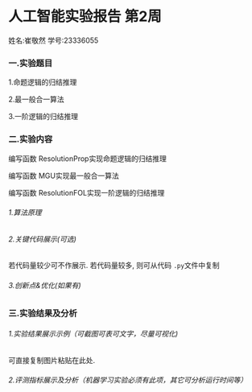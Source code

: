 # 人工智能实验报告 第2周

姓名:崔敬然  学号:23336055

### 一.实验题目

1.命题逻辑的归结推理

2.最一般合一算法

3.一阶逻辑的归结推理

### 二.实验内容

编写函数 ResolutionProp实现命题逻辑的归结推理

编写函数 MGU实现最一般合一算法

编写函数 ResolutionFOL实现一阶逻辑的归结推理

###### 1.算法原理




###### 2.关键代码展示(可选)

若代码量较少可不作展示. 若代码量较多, 则可从代码 `.py`文件中复制

###### 3.创新点&优化(如果有)


### 三.实验结果及分析

###### 1.实验结果展示示例（可截图可表可文字，尽量可视化)

可直接复制图片粘贴在此处.

###### 2.评测指标展示及分析（机器学习实验必须有此项，其它可分析运行时间等）

